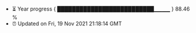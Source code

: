 - ⏳ Year progress { ██████████████████████████▁▁▁▁ } 88.46 %
- ⏰ Updated on Fri, 19 Nov 2021 21:18:14 GMT

